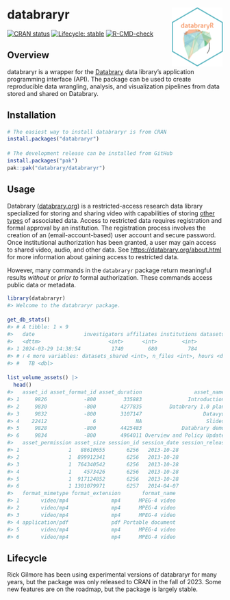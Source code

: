 
<!-- README.md is generated from README.Rmd. Please edit that file -->

# databraryr <a href="https://databrary.github.io/databraryr/"><img src="man/figures/logo.png" align="right" height="138" /></a>

<!-- badges: start -->

[![CRAN
status](https://www.r-pkg.org/badges/version/databraryr)](https://CRAN.R-project.org/package=databraryr)
[![Lifecycle:
stable](https://img.shields.io/badge/lifecycle-stable-brightgreen.svg)](https://lifecycle.r-lib.org/articles/stages.html#stable)
[![R-CMD-check](https://github.com/databrary/databraryr/actions/workflows/R-CMD-check.yaml/badge.svg)](https://github.com/databrary/databraryr/actions/workflows/R-CMD-check.yaml)
<!-- badges: end -->

## Overview

databraryr is a wrapper for the [Databrary](https://databrary.org) data
library’s application programming interface (API). The package can be
used to create reproducible data wrangling, analysis, and visualization
pipelines from data stored and shared on Databrary.

## Installation

``` r
# The easiest way to install databraryr is from CRAN
install.packages("databraryr")

# The development release can be installed from GitHub
install.packages("pak")
pak::pak("databrary/databraryr")
```

## Usage

Databrary ([databrary.org](https://databrary.org)) is a
restricted-access research data library specialized for storing and
sharing video with capabilities of storing [other
types](https://nyu.databrary.org/asset/formats/) of associated data.
Access to restricted data requires registration and formal approval by
an institution. The registration process involves the creation of an
(email-account-based) user account and secure password. Once
institutional authorization has been granted, a user may gain access to
shared video, audio, and other data. See
<https://databrary.org/about.html> for more information about gaining
access to restricted data.

However, many commands in the `databraryr` package return meaningful
results *without* or *prior to* formal authorization. These commands
access public data or metadata.

``` r
library(databraryr)
#> Welcome to the databraryr package.

get_db_stats()
#> # A tibble: 1 × 9
#>   date                investigators affiliates institutions datasets_total
#>   <dttm>                      <int>      <int>        <int>          <int>
#> 1 2024-03-29 14:38:54          1740        680          784           1670
#> # ℹ 4 more variables: datasets_shared <int>, n_files <int>, hours <dbl>,
#> #   TB <dbl>

list_volume_assets() |> 
  head()
#>   asset_id asset_format_id asset_duration                 asset_name
#> 1     9826            -800         335883               Introduction
#> 2     9830            -800        4277835         Databrary 1.0 plan
#> 3     9832            -800        3107147                    Datavyu
#> 4    22412               6             NA                     Slides
#> 5     9828            -800        4425483             Databrary demo
#> 6     9834            -800        4964011 Overview and Policy Update
#>   asset_permission asset_size session_id session_date session_release
#> 1                1   88610655       6256   2013-10-28               3
#> 2                1  899912341       6256   2013-10-28               3
#> 3                1  764340542       6256   2013-10-28               3
#> 4                1    4573426       6256   2013-10-28               3
#> 5                1  917124852       6256   2013-10-28               3
#> 6                1 1301079971       6257   2014-04-07               3
#>   format_mimetype format_extension       format_name
#> 1       video/mp4              mp4      MPEG-4 video
#> 2       video/mp4              mp4      MPEG-4 video
#> 3       video/mp4              mp4      MPEG-4 video
#> 4 application/pdf              pdf Portable document
#> 5       video/mp4              mp4      MPEG-4 video
#> 6       video/mp4              mp4      MPEG-4 video
```

## Lifecycle

Rick Gilmore has been using experimental versions of databraryr for many
years, but the package was only released to CRAN in the fall of 2023.
Some new features are on the roadmap, but the package is largely stable.
